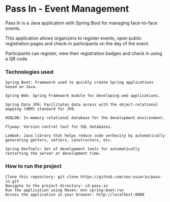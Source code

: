 # Pass In - Event Management

Pass In is a Java application with Spring Boot for managing face-to-face events. 

This application allows organizers to register events, open public registration pages and check-in participants on the day of the event. 

Participants can register, view their registration badges and check in using a QR code.


### Technologies used

    Spring Boot: Framework used to quickly create Spring applications based on Java.

    Spring Web: Spring Framework module for developing web applications.

    Spring Data JPA: Facilitates data access with the object-relational 
    mapping (ORM) standard for JPA.

    HSQLDB: In-memory relational database for the development environment.
    
    Flyway: Version control tool for SQL databases.

    Lombok: Java library that helps reduce code verbosity by automatically 
    generating getters, setters, constructors, etc.

    Spring DevTools: Set of development tools for automatically 
    restarting the server at development time.

### How to run the project

    Clone this repository: git clone https://github.com/seu-usuario/pass-in.git
    Navigate to the project directory: cd pass-in
    Run the application using Maven: mvn spring-boot:run
    Access the application in your browser: http://localhost:8080

